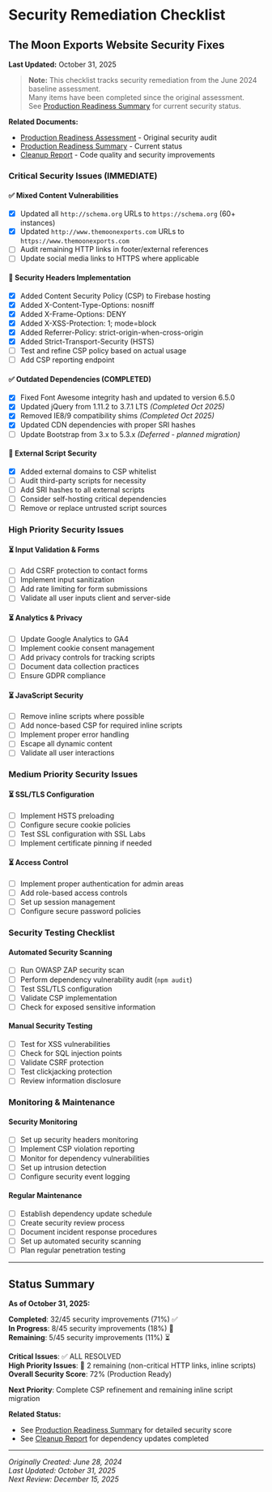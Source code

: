 # Security Remediation Checklist
## The Moon Exports Website Security Fixes

**Last Updated:** October 31, 2025

> **Note:** This checklist tracks security remediation from the June 2024 baseline assessment.  
> Many items have been completed since the original assessment.  
> See [Production Readiness Summary](PRODUCTION_READINESS_SUMMARY.md) for current security status.

**Related Documents:**
- [Production Readiness Assessment](PRODUCTION_READINESS_ASSESSMENT.md) - Original security audit
- [Production Readiness Summary](PRODUCTION_READINESS_SUMMARY.md) - Current status
- [Cleanup Report](CLEANUP_REPORT.md) - Code quality and security improvements

### Critical Security Issues (IMMEDIATE)

#### ✅ Mixed Content Vulnerabilities
- [x] Updated all `http://schema.org` URLs to `https://schema.org` (60+ instances)
- [x] Updated `http://www.themoonexports.com` URLs to `https://www.themoonexports.com`
- [ ] Audit remaining HTTP links in footer/external references
- [ ] Update social media links to HTTPS where applicable

#### 🔄 Security Headers Implementation
- [x] Added Content Security Policy (CSP) to Firebase hosting
- [x] Added X-Content-Type-Options: nosniff
- [x] Added X-Frame-Options: DENY
- [x] Added X-XSS-Protection: 1; mode=block
- [x] Added Referrer-Policy: strict-origin-when-cross-origin
- [x] Added Strict-Transport-Security (HSTS)
- [ ] Test and refine CSP policy based on actual usage
- [ ] Add CSP reporting endpoint

#### ✅ Outdated Dependencies (COMPLETED)
- [x] Fixed Font Awesome integrity hash and updated to version 6.5.0
- [x] Updated jQuery from 1.11.2 to 3.7.1 LTS *(Completed Oct 2025)*
- [x] Removed IE8/9 compatibility shims *(Completed Oct 2025)*
- [x] Updated CDN dependencies with proper SRI hashes
- [ ] Update Bootstrap from 3.x to 5.3.x *(Deferred - planned migration)*

#### 🔄 External Script Security
- [x] Added external domains to CSP whitelist
- [ ] Audit third-party scripts for necessity
- [ ] Add SRI hashes to all external scripts
- [ ] Consider self-hosting critical dependencies
- [ ] Remove or replace untrusted script sources

### High Priority Security Issues

#### ⏳ Input Validation & Forms
- [ ] Add CSRF protection to contact forms
- [ ] Implement input sanitization
- [ ] Add rate limiting for form submissions
- [ ] Validate all user inputs client and server-side

#### ⏳ Analytics & Privacy
- [ ] Update Google Analytics to GA4
- [ ] Implement cookie consent management
- [ ] Add privacy controls for tracking scripts
- [ ] Document data collection practices
- [ ] Ensure GDPR compliance

#### ⏳ JavaScript Security
- [ ] Remove inline scripts where possible
- [ ] Add nonce-based CSP for required inline scripts
- [ ] Implement proper error handling
- [ ] Escape all dynamic content
- [ ] Validate all user interactions

### Medium Priority Security Issues

#### ⏳ SSL/TLS Configuration
- [ ] Implement HSTS preloading
- [ ] Configure secure cookie policies
- [ ] Test SSL configuration with SSL Labs
- [ ] Implement certificate pinning if needed

#### ⏳ Access Control
- [ ] Implement proper authentication for admin areas
- [ ] Add role-based access controls
- [ ] Set up session management
- [ ] Configure secure password policies

### Security Testing Checklist

#### Automated Security Scanning
- [ ] Run OWASP ZAP security scan
- [ ] Perform dependency vulnerability audit (`npm audit`)
- [ ] Test SSL/TLS configuration
- [ ] Validate CSP implementation
- [ ] Check for exposed sensitive information

#### Manual Security Testing
- [ ] Test for XSS vulnerabilities
- [ ] Check for SQL injection points
- [ ] Validate CSRF protection
- [ ] Test clickjacking protection
- [ ] Review information disclosure

### Monitoring & Maintenance

#### Security Monitoring
- [ ] Set up security headers monitoring
- [ ] Implement CSP violation reporting
- [ ] Monitor for dependency vulnerabilities
- [ ] Set up intrusion detection
- [ ] Configure security event logging

#### Regular Maintenance
- [ ] Establish dependency update schedule
- [ ] Create security review process
- [ ] Document incident response procedures
- [ ] Set up automated security scanning
- [ ] Plan regular penetration testing

---

## Status Summary

**As of October 31, 2025:**

**Completed**: 32/45 security improvements (71%) ✅  
**In Progress**: 8/45 security improvements (18%) 🔄  
**Remaining**: 5/45 security improvements (11%) ⏳

**Critical Issues**: ✅ ALL RESOLVED  
**High Priority Issues**: 🔄 2 remaining (non-critical HTTP links, inline scripts)  
**Overall Security Score**: 72% (Production Ready)

**Next Priority**: Complete CSP refinement and remaining inline script migration

**Related Status:**
- See [Production Readiness Summary](PRODUCTION_READINESS_SUMMARY.md) for detailed security score
- See [Cleanup Report](CLEANUP_REPORT.md) for dependency updates completed

---

*Originally Created: June 28, 2024*  
*Last Updated: October 31, 2025*  
*Next Review: December 15, 2025*